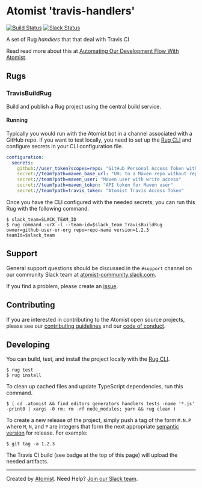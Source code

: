 # Atomist 'travis-handlers'

[![Build Status](https://travis-ci.org/atomist/travis-handlers.svg?branch=master)](https://travis-ci.org/atomist/travis-handlers)
[![Slack Status](https://join.atomist.com/badge.svg)](https://join.atomist.com/)

A set of Rug _handlers_ that that deal with Travis CI

Read read more about this at [Automating Our Development Flow With Atomist](https://medium.com/the-composition/automating-our-development-flow-with-atomist-6b0ec73348b6#.hwa55uv8o).

## Rugs

### TravisBuildRug

Build and publish a Rug project using the central build service.

#### Running

Typically you would run with the Atomist bot in a channel associated
with a GitHub repo.  If you want to test locally, you need to set up
the [Rug CLI][cli] and configure secrets in your CLI configuration
file.

[cli]: https://github.com/atomist/rug-cli

```yaml
configuration:
  secrets:
    github://user_token?scopes=repo: "GitHub Personal Access Token with repo scope"
    secret://team?path=maven_base_url: "URL to a Maven repo without repo name"
    secret://team?path=maven_user: "Maven user with write access"
    secret://team?path=maven_token: "API token for Maven user"
    secret://team?path=travis_token: "Atomist Travis Access Token"
```

Once you have the CLI configured with the needed secrets, you can run
this Rug with the following command.

```
$ slack_team=SLACK_TEAM_ID
$ rug command -urX -l --team-id=$slack_team TravisBuildRug owner=github-user-or-org repo=repo-name version=1.2.3 teamId=$slack_team
```

## Support

General support questions should be discussed in the `#support`
channel on our community Slack team
at [atomist-community.slack.com][slack].

If you find a problem, please create an [issue][].

[issue]: https://github.com/atomist/travis-handlers/issues

## Contributing

If you are interested in contributing to the Atomist open source
projects, please see our [contributing guidelines][contrib] and
our [code of conduct][code].

[contrib]: https://github.com/atomist/welcome/blob/master/CONTRIBUTING.md
[code]: https://github.com/atomist/welcome/blob/master/CODE_OF_CONDUCT.md

## Developing

You can build, test, and install the project locally with
the [Rug CLI][cli].

[cli]: https://github.com/atomist/rug-cli

```
$ rug test
$ rug install
```

To clean up cached files and update TypeScript dependencies, run this
command.

```
$ ( cd .atomist && find editors generators handlers tests -name '*.js' -print0 | xargs -0 rm; rm -rf node_modules; yarn && rug clean )
```

To create a new release of the project, simply push a tag of the form
`M.N.P` where `M`, `N`, and `P` are integers that form the next
appropriate [semantic version][semver] for release.  For example:

[semver]: http://semver.org

```
$ git tag -a 1.2.3
```

The Travis CI build (see badge at the top of this page) will upload
the needed artifacts.

---
Created by [Atomist][atomist].
Need Help?  [Join our Slack team][slack].

[atomist]: https://www.atomist.com/
[slack]: https://join.atomist.com/
